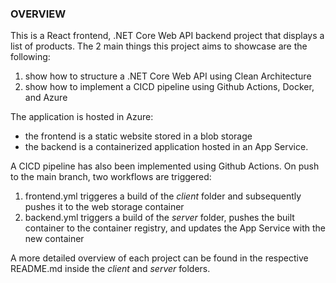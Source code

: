 ### OVERVIEW

This is a React frontend, .NET Core Web API backend project that displays a list of products.
The 2 main things this project aims to showcase are the following:

1. show how to structure a .NET Core Web API using Clean Architecture
2. show how to implement a CICD pipeline using Github Actions, Docker, and Azure

The application is hosted in Azure:  

* the frontend is a static website stored in a blob storage  
* the backend is a containerized application hosted in an App Service.  

A CICD pipeline has also been implemented using Github Actions.
On push to the main branch, two workflows are triggered:

1. frontend.yml triggeres a build of the _client_ folder and subsequently pushes it to the web storage container
2. backend.yml triggers a build of the _server_ folder, pushes the built container to the container registry, and updates the App Service with the new container

A more detailed overview of each project can be found in the respective README.md inside the _client_ and _server_ folders.
